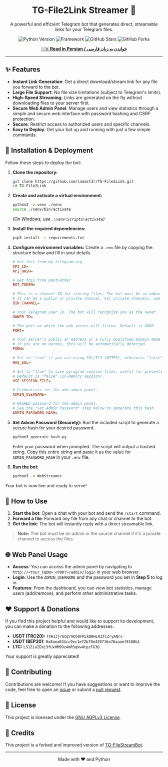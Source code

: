 <div align="center">

#  TG-File2Link Streamer 🚀

<p>
  A powerful and efficient Telegram bot that generates direct, streamable links for your Telegram files.
</p>

<p>
  <img src="https://img.shields.io/badge/Python-3.9%2B-blue?style=for-the-badge&logo=python" alt="Python Version">
  <img src="https://img.shields.io/badge/Framework-Pyrogram%20%7C%20AIOHTTP-orange?style=for-the-badge" alt="Framework">
  <img src="https://img.shields.io/github/stars/iamast3r/TG-File2Link?style=for-the-badge&logo=github&label=Stars" alt="GitHub Stars">
  <img src="https://img.shields.io/github/forks/iamast3r/TG-File2Link?style=for-the-badge&logo=github&label=Forks" alt="GitHub Forks">
</p>

[🇮🇷 **Read in Persian / خواندن به زبان فارسی**](./READMEfa.md)

</div>

---

## ✨ Features

-   **Instant Link Generation**: Get a direct download/stream link for any file you forward to the bot.
-   **Large File Support**: No file size limitations (subject to Telegram's limits).
-   **High-Speed Streaming**: Links are generated on the fly without downloading files to your server first.
-   **Secure Web Admin Panel**: Manage users and view statistics through a simple and secure web interface with password hashing and CSRF protection.
-   **Secure**: Restrict access to authorized users and specific channels.
-   **Easy to Deploy**: Get your bot up and running with just a few simple commands.

## 🔧 Installation & Deployment

Follow these steps to deploy the bot:

1.  **Clone the repository:**
    ```bash
    git clone https://github.com/iamast3r/TG-File2Link.git
    cd TG-File2Link
    ```

2.  **Create and activate a virtual environment:**
    ```bash
    python3 -m venv ./venv
    source ./venv/bin/activate
    ```
    *(On Windows, use `.\venv\Scripts\activate`)*

3.  **Install the required dependencies:**
    ```bash
    pip3 install -r requirements.txt
    ```

4.  **Configure environment variables:**
    Create a `.env` file by copying the structure below and fill in your details.

    ```ini
    # Get this from my.telegram.org
    API_ID=
    API_HASH=

    # Get this from @BotFather
    BOT_TOKEN=

    # This is a channel ID for storing files. The bot must be an admin in this channel.
    # It can be a public or private channel. For private channels, use its negative ID (e.g., -100123456789).
    BIN_CHANNEL=

    # Your Telegram user ID. The bot will recognize you as the owner.
    OWNER_ID=

    # The port on which the web server will listen. Default is 8080.
    PORT=

    # Your server's public IP address or a Fully Qualified Domain Name (FQDN).
    # If you are on Heroku, this will be automatically detected.
    FQDN=

    # Set to "true" if you are using SSL/TLS (HTTPS), otherwise "false".
    HAS_SSL=

    # Set to "true" to save pyrogram session files, useful for preventing re-logins on restarts.
    # Default is "false" (in-memory session).
    USE_SESSION_FILE=

    # Credentials for the web admin panel.
    ADMIN_USERNAME=

    # HASHED password for the admin panel.
    # See the "Set Admin Password" step below to generate this hash.
    ADMIN_PASSWORD_HASH=
    ```

5.  **Set Admin Password (Securely):**
    Run the included script to generate a secure hash for your desired password.

    ```bash
    python3 generate_hash.py
    ```
    Enter your password when prompted. The script will output a hashed string. Copy this entire string and paste it as the value for `ADMIN_PASSWORD_HASH` in your `.env` file.

6.  **Run the bot:**
    ```bash
    python3 -m WebStreamer
    ```

Your bot is now live and ready to serve!

## 🤖 How to Use

1.  **Start the bot**: Open a chat with your bot and send the `/start` command.
2.  **Forward a file**: Forward any file from any chat or channel to the bot.
3.  **Get the link**: The bot will instantly reply with a direct streamable link.

> **Note:** The bot must be an admin in the source channel if it's a private channel to access the files.

## 🌐 Web Panel Usage

-   **Access**: You can access the admin panel by navigating to `http://<Your_FQDN>:<PORT>/admin/login` in your web browser.
-   **Login**: Use the `ADMIN_USERNAME` and the password you set in **Step 5** to log in.
-   **Features**: From the dashboard, you can view bot statistics, manage users (add/remove), and perform other administrative tasks.

## ❤️ Support & Donations

If you find this project helpful and would like to support its development, you can make a donation to the following addresses:

-   **USDT (TRC20):** `TXH1JjrEQZrmQ58FRLkDBHLKZTCZryANrx`
-   **USDT (BEP20):** `0x8aea034cc9ec1e72b79e429716e76aaaef8100b1`
-   **LTC:** `LS1ZiaZEmj3fUxHM99z4mR3qVw4tpzFG3Q`

Your support is greatly appreciated!

## 🤝 Contributing

Contributions are welcome! If you have suggestions or want to improve the code, feel free to open an [issue](https://github.com/iamast3r/TG-File2Link/issues) or submit a [pull request](https://github.com/iamast3r/TG-File2Link/pulls).

## 📝 License

This project is licensed under the [GNU AGPLv3 License](LICENSE).

## 🌟 Credits

This project is a forked and improved version of [TG-FileStreamBot](https://github.com/EverythingSuckz/TG-FileStreamBot).

---
<div align="center">
  <p>Made with ❤️ and Python</p>
</div>
